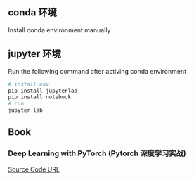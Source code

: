 ## conda 环境

Install conda environment manually

## jupyter 环境

Run the following command after activing conda environment

```sh
# install env
pip install jupyterlab
pip install notebook
# run
jupyter lab
```

## Book

### Deep Learning with PyTorch (Pytorch 深度学习实战)

[Source Code URL](https://github.com/deep-learning-with-pytorch/dlwpt-code/tree/master)
